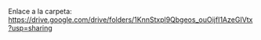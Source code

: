 Enlace a la carpeta:
https://drive.google.com/drive/folders/1KnnStxpl9Qbgeos_ouOijfI1AzeGIVtx?usp=sharing 
